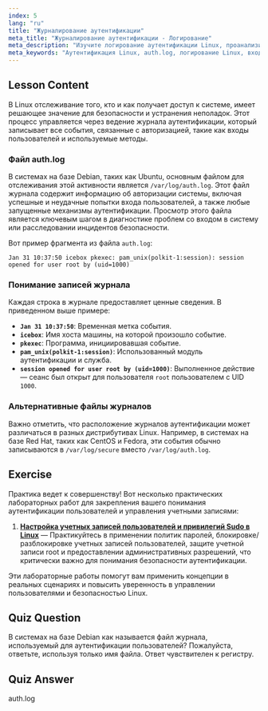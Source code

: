 ```yaml
---
index: 5
lang: "ru"
title: "Журналирование аутентификации"
meta_title: "Журналирование аутентификации - Логирование"
meta_description: "Изучите логирование аутентификации Linux, проанализировав файл /var/log/auth.log. Это руководство поможет новичкам понять события входа пользователей, методы аутентификации и способы устранения проблем с доступом для повышения безопасности Linux."
meta_keywords: "Аутентификация Linux, auth.log, логирование Linux, вход пользователя, безопасность Linux, системная авторизация, устранение входа, методы аутентификации, новичок, руководство, безопасный лог"
---
```


## Lesson Content

В Linux отслеживание того, кто и как получает доступ к системе, имеет решающее значение для безопасности и устранения неполадок. Этот процесс управляется через ведение журнала аутентификации, который записывает все события, связанные с авторизацией, такие как входы пользователей и используемые методы.

### Файл auth.log

В системах на базе Debian, таких как Ubuntu, основным файлом для отслеживания этой активности является `/var/log/auth.log`. Этот файл журнала содержит информацию об авторизации системы, включая успешные и неудачные попытки входа пользователей, а также любые запущенные механизмы аутентификации. Просмотр этого файла является ключевым шагом в диагностике проблем со входом в систему или расследовании инцидентов безопасности.

Вот пример фрагмента из файла `auth.log`:

```plaintext
Jan 31 10:37:50 icebox pkexec: pam_unix(polkit-1:session): session opened for user root by (uid=1000)
```

### Понимание записей журнала

Каждая строка в журнале предоставляет ценные сведения. В приведенном выше примере:

- **`Jan 31 10:37:50`**: Временная метка события.
- **`icebox`**: Имя хоста машины, на которой произошло событие.
- **`pkexec`**: Программа, инициировавшая событие.
- **`pam_unix(polkit-1:session)`**: Использованный модуль аутентификации и служба.
- **`session opened for user root by (uid=1000)`**: Выполненное действие — сеанс был открыт для пользователя `root` пользователем с UID `1000`.

### Альтернативные файлы журналов

Важно отметить, что расположение журналов аутентификации может различаться в разных дистрибутивах Linux. Например, в системах на базе Red Hat, таких как CentOS и Fedora, эти события обычно записываются в `/var/log/secure` вместо `/var/log/auth.log`.

## Exercise

Практика ведет к совершенству! Вот несколько практических лабораторных работ для закрепления вашего понимания аутентификации пользователей и управления учетными записями:

1. **[Настройка учетных записей пользователей и привилегий Sudo в Linux](https://labex.io/ru/labs/comptia-configure-user-accounts-and-sudo-privileges-in-linux-590856)** — Практикуйтесь в применении политик паролей, блокировке/разблокировке учетных записей пользователей, защите учетной записи root и предоставлении административных разрешений, что критически важно для понимания безопасности аутентификации.

Эти лабораторные работы помогут вам применить концепции в реальных сценариях и повысить уверенность в управлении пользователями и безопасностью Linux.

## Quiz Question

В системах на базе Debian как называется файл журнала, используемый для аутентификации пользователей? Пожалуйста, ответьте, используя только имя файла. Ответ чувствителен к регистру.

## Quiz Answer

auth.log
